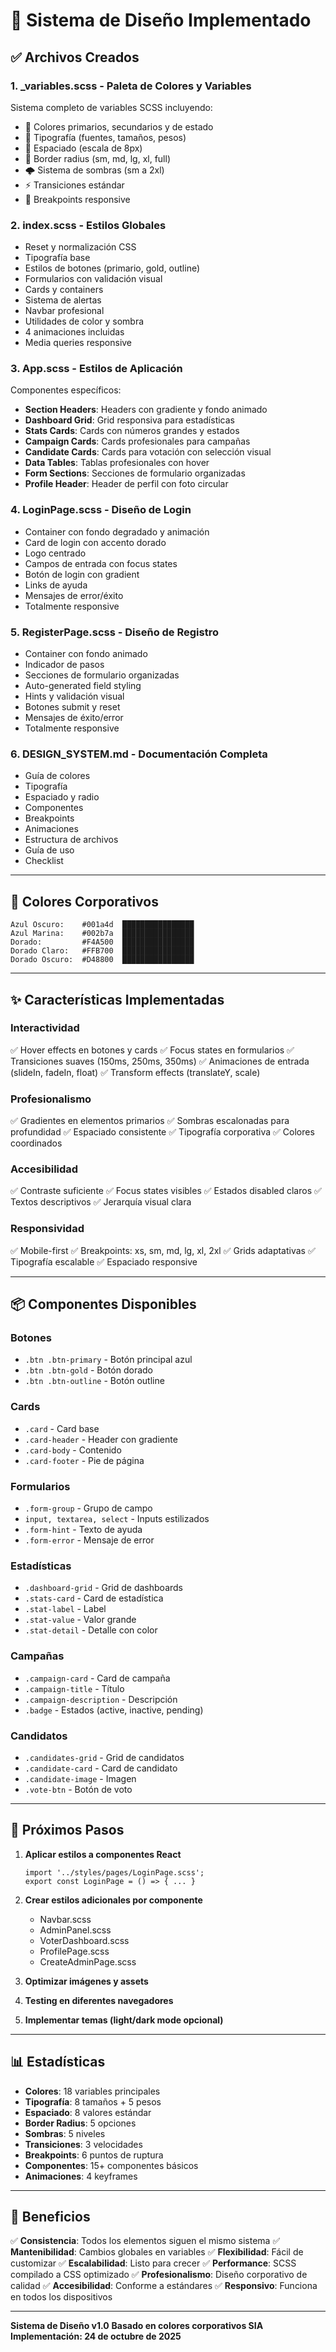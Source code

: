# 🎨 Sistema de Diseño Implementado

## ✅ Archivos Creados

### 1. **_variables.scss** - Paleta de Colores y Variables
Sistema completo de variables SCSS incluyendo:
- 🎨 Colores primarios, secundarios y de estado
- 📝 Tipografía (fuentes, tamaños, pesos)
- 📐 Espaciado (escala de 8px)
- 🔲 Border radius (sm, md, lg, xl, full)
- 🌩️ Sistema de sombras (sm a 2xl)
- ⚡ Transiciones estándar
- 📱 Breakpoints responsive

### 2. **index.scss** - Estilos Globales
- Reset y normalización CSS
- Tipografía base
- Estilos de botones (primario, gold, outline)
- Formularios con validación visual
- Cards y containers
- Sistema de alertas
- Navbar profesional
- Utilidades de color y sombra
- 4 animaciones incluidas
- Media queries responsive

### 3. **App.scss** - Estilos de Aplicación
Componentes específicos:
- **Section Headers**: Headers con gradiente y fondo animado
- **Dashboard Grid**: Grid responsiva para estadísticas
- **Stats Cards**: Cards con números grandes y estados
- **Campaign Cards**: Cards profesionales para campañas
- **Candidate Cards**: Cards para votación con selección visual
- **Data Tables**: Tablas profesionales con hover
- **Form Sections**: Secciones de formulario organizadas
- **Profile Header**: Header de perfil con foto circular

### 4. **LoginPage.scss** - Diseño de Login
- Container con fondo degradado y animación
- Card de login con accento dorado
- Logo centrado
- Campos de entrada con focus states
- Botón de login con gradient
- Links de ayuda
- Mensajes de error/éxito
- Totalmente responsive

### 5. **RegisterPage.scss** - Diseño de Registro
- Container con fondo animado
- Indicador de pasos
- Secciones de formulario organizadas
- Auto-generated field styling
- Hints y validación visual
- Botones submit y reset
- Mensajes de éxito/error
- Totalmente responsive

### 6. **DESIGN_SYSTEM.md** - Documentación Completa
- Guía de colores
- Tipografía
- Espaciado y radio
- Componentes
- Breakpoints
- Animaciones
- Estructura de archivos
- Guía de uso
- Checklist

---

## 🎨 Colores Corporativos

```
Azul Oscuro:    #001a4d  ████████████████
Azul Marina:    #002b7a  ████████████████
Dorado:         #F4A500  ████████████████
Dorado Claro:   #FFB700  ████████████████
Dorado Oscuro:  #D48800  ████████████████
```

---

## ✨ Características Implementadas

### Interactividad
✅ Hover effects en botones y cards
✅ Focus states en formularios
✅ Transiciones suaves (150ms, 250ms, 350ms)
✅ Animaciones de entrada (slideIn, fadeIn, float)
✅ Transform effects (translateY, scale)

### Profesionalismo
✅ Gradientes en elementos primarios
✅ Sombras escalonadas para profundidad
✅ Espaciado consistente
✅ Tipografía corporativa
✅ Colores coordinados

### Accesibilidad
✅ Contraste suficiente
✅ Focus states visibles
✅ Estados disabled claros
✅ Textos descriptivos
✅ Jerarquía visual clara

### Responsividad
✅ Mobile-first
✅ Breakpoints: xs, sm, md, lg, xl, 2xl
✅ Grids adaptativas
✅ Tipografía escalable
✅ Espaciado responsive

---

## 📦 Componentes Disponibles

### Botones
- `.btn .btn-primary` - Botón principal azul
- `.btn .btn-gold` - Botón dorado
- `.btn .btn-outline` - Botón outline

### Cards
- `.card` - Card base
- `.card-header` - Header con gradiente
- `.card-body` - Contenido
- `.card-footer` - Pie de página

### Formularios
- `.form-group` - Grupo de campo
- `input, textarea, select` - Inputs estilizados
- `.form-hint` - Texto de ayuda
- `.form-error` - Mensaje de error

### Estadísticas
- `.dashboard-grid` - Grid de dashboards
- `.stats-card` - Card de estadística
- `.stat-label` - Label
- `.stat-value` - Valor grande
- `.stat-detail` - Detalle con color

### Campañas
- `.campaign-card` - Card de campaña
- `.campaign-title` - Título
- `.campaign-description` - Descripción
- `.badge` - Estados (active, inactive, pending)

### Candidatos
- `.candidates-grid` - Grid de candidatos
- `.candidate-card` - Card de candidato
- `.candidate-image` - Imagen
- `.vote-btn` - Botón de voto

---

## 🚀 Próximos Pasos

1. **Aplicar estilos a componentes React**
   ```tsx
   import '../styles/pages/LoginPage.scss';
   export const LoginPage = () => { ... }
   ```

2. **Crear estilos adicionales por componente**
   - Navbar.scss
   - AdminPanel.scss
   - VoterDashboard.scss
   - ProfilePage.scss
   - CreateAdminPage.scss

3. **Optimizar imágenes y assets**

4. **Testing en diferentes navegadores**

5. **Implementar temas (light/dark mode opcional)**

---

## 📊 Estadísticas

- **Colores**: 18 variables principales
- **Tipografía**: 8 tamaños + 5 pesos
- **Espaciado**: 8 valores estándar
- **Border Radius**: 5 opciones
- **Sombras**: 5 niveles
- **Transiciones**: 3 velocidades
- **Breakpoints**: 6 puntos de ruptura
- **Componentes**: 15+ componentes básicos
- **Animaciones**: 4 keyframes

---

## 🎯 Beneficios

✅ **Consistencia**: Todos los elementos siguen el mismo sistema
✅ **Mantenibilidad**: Cambios globales en variables
✅ **Flexibilidad**: Fácil de customizar
✅ **Escalabilidad**: Listo para crecer
✅ **Performance**: SCSS compilado a CSS optimizado
✅ **Profesionalismo**: Diseño corporativo de calidad
✅ **Accesibilidad**: Conforme a estándares
✅ **Responsivo**: Funciona en todos los dispositivos

---

**Sistema de Diseño v1.0**
**Basado en colores corporativos SIA**
**Implementación: 24 de octubre de 2025**
